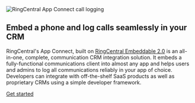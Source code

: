   <div class="container col-xxl-12 px-4 py-2">
    <div class="row flex-lg-row-reverse align-items-center py-2">
      <div class="col-10 col-sm-8 col-lg-6">
        <img src="./img/app-connect-logging.png" class="d-block mx-lg-auto img-fluid" alt="RingCentral App Connect call logging" loading="lazy">
      </div>
      <div class="col-lg-6">
        <h2 class="display-5 fw-bold lh-1 mb-3">Embed a phone and log calls seamlessly in your CRM</h2>
        <p class="lead">RingCentral's App Connect, built on <a href="https://ringcentral.github.io/ringcentral-embeddable/">RingCentral Embeddable 2.0</a> is an all-in-one, complete, communication CRM integration solution. It embeds a fully-functional communications client into almost any app and helps users and admins to log all communications reliably in your app of choice. Developers can integrate with off-the-shelf SaaS products as well as proprietary CRMs using a simple developer framework.</p>
        <div class="d-grid gap-2 d-md-flex justify-content-md-start">
          <a href="https://ringcentral.github.io/rc-unified-crm-extension/" class="btn btn-primary btn-lg px-4 me-md-2">Get started</a>
        </div>
      </div>
    </div>
  </div>
